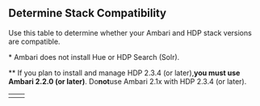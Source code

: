 ## Determine Stack Compatibility

Use this table to determine whether your Ambari and HDP stack versions are compatible.

\* Ambari does not install Hue or HDP Search \(Solr\).

\*\* If you plan to install and manage HDP 2.3.4 \(or later\),**you must use Ambari 2.2.0 \(or later\)**. Do**not**use Ambari 2.1x with HDP 2.3.4 \(or later\).



|  |  |
| :--- | :--- |
|  |  |

